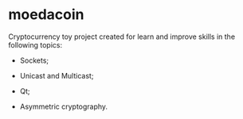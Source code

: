 # moedacoin

Cryptocurrency toy project created for learn and improve skills in the following topics:

* Sockets;

* Unicast and Multicast;

* Qt;

* Asymmetric cryptography.
